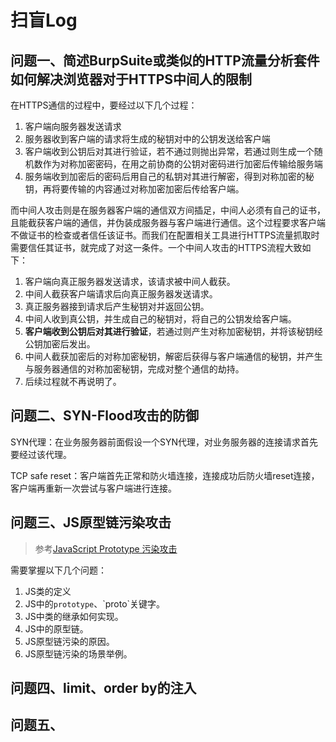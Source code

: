 # 扫盲Log

## 问题一、简述BurpSuite或类似的HTTP流量分析套件如何解决浏览器对于HTTPS中间人的限制

在HTTPS通信的过程中，要经过以下几个过程：

1. 客户端向服务器发送请求
2. 服务器收到客户端的请求将生成的秘钥对中的公钥发送给客户端
3. 客户端收到公钥后对其进行验证，若不通过则抛出异常，若通过则生成一个随机数作为对称加密密码，在用之前协商的公钥对密码进行加密后传输给服务端
4. 服务端收到加密后的密码后用自己的私钥对其进行解密，得到对称加密的秘钥，再将要传输的内容通过对称加密加密后传给客户端。

而中间人攻击则是在服务器客户端的通信双方间插足，中间人必须有自己的证书，且能截获客户端的通信，并伪装成服务器与客户端进行通信。这个过程要求客户端不做证书的检查或者信任该证书。而我们在配置相关工具进行HTTPS流量抓取时需要信任其证书，就完成了对这一条件。一个中间人攻击的HTTPS流程大致如下：

1. 客户端向真正服务器发送请求，该请求被中间人截获。
2. 中间人截获客户端请求后向真正服务器发送请求。
3. 真正服务器接到请求后产生秘钥对并返回公钥。
4. 中间人收到真公钥，并生成自己的秘钥对，将自己的公钥发给客户端。
5. **客户端收到公钥后对其进行验证**，若通过则产生对称加密秘钥，并将该秘钥经公钥加密后发出。
6. 中间人截获加密后的对称加密秘钥，解密后获得与客户端通信的秘钥，并产生与服务器通信的对称加密秘钥，完成对整个通信的劫持。
7. 后续过程就不再说明了。

## 问题二、SYN-Flood攻击的防御

SYN代理：在业务服务器前面假设一个SYN代理，对业务服务器的连接请求首先要经过该代理。

TCP safe reset：客户端首先正常和防火墙连接，连接成功后防火墙reset连接，客户端再重新一次尝试与客户端进行连接。

## 问题三、JS原型链污染攻击

> 参考[JavaScript Prototype 污染攻击](https://www.leavesongs.com/PENETRATION/javascript-prototype-pollution-attack.html)

需要掌握以下几个问题：

1. JS类的定义
2. JS中的`prototype`、\`proto\`关键字。
3. JS中类的继承如何实现。
4. JS中的原型链。
5. JS原型链污染的原因。
6. JS原型链污染的场景举例。

## 问题四、limit、order by的注入

## 问题五、



